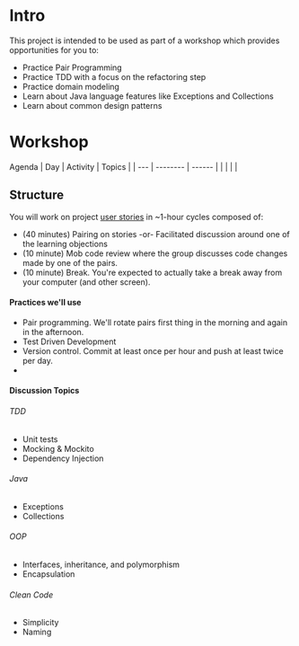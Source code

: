 # Intro
This project is intended to be used as part of a workshop which provides opportunities for you to:
* Practice Pair Programming
* Practice TDD with a focus on the refactoring step
* Practice domain modeling
* Learn about Java language features like Exceptions and Collections
* Learn about common design patterns

# Workshop
Agenda
| Day | Activity | Topics |
| --- | -------- | ------ |
|     |          |        |

## Structure
You will work on project [user stories](User-Stories.md) in ~1-hour cycles 
composed of:
* (40 minutes) Pairing on stories -or- Facilitated discussion around one of the learning objections
* (10 minute) Mob code review where the group discusses code changes made by one of the pairs.
* (10 minute) Break. You're expected to actually take a break away from your computer (and other screen).

#### Practices we'll use
* Pair programming. We'll rotate pairs first thing in the morning and again in the afternoon.
* Test Driven Development
* Version control. Commit at least once per hour and push at least twice per day.
* 
#### Discussion Topics

###### TDD
* Unit tests
* Mocking & Mockito
* Dependency Injection

###### Java
* Exceptions
* Collections

###### OOP
* Interfaces, inheritance, and polymorphism
* Encapsulation

###### Clean Code
* Simplicity
* Naming